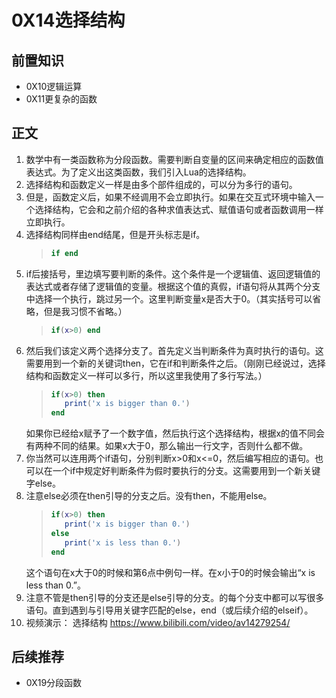 # 0X14选择结构

## 前置知识

* 0X10逻辑运算
* 0X11更复杂的函数

## 正文

1. 数学中有一类函数称为分段函数。需要判断自变量的区间来确定相应的函数值表达式。为了定义出这类函数，我们引入Lua的选择结构。
1. 选择结构和函数定义一样是由多个部件组成的，可以分为多行的语句。
1. 但是，函数定义后，如果不经调用不会立即执行。如果在交互式环境中输入一个选择结构，它会和之前介绍的各种求值表达式、赋值语句或者函数调用一样立即执行。
1. 选择结构同样由end结尾，但是开头标志是if。
    >```lua
    >if end
    >```
1. if后接括号，里边填写要判断的条件。这个条件是一个逻辑值、返回逻辑值的表达式或者存储了逻辑值的变量。根据这个值的真假，if语句将从其两个分支中选择一个执行，跳过另一个。这里判断变量x是否大于0。（其实括号可以省略，但是我习惯不省略。）
    >```lua
    >if(x>0) end
    >```
1. 然后我们该定义两个选择分支了。首先定义当判断条件为真时执行的语句。这需要用到一个新的关键词then，它在if和判断条件之后。（刚刚已经说过，选择结构和函数定义一样可以多行，所以这里我使用了多行写法。）
    >```lua
    >if(x>0) then 
    >    print('x is bigger than 0.')
    >end
    >```
    如果你已经给x赋予了一个数字值，然后执行这个选择结构，根据x的值不同会有两种不同的结果。如果x大于0，那么输出一行文字，否则什么都不做。
1. 你当然可以连用两个if语句，分别判断x>0和x<=0，然后编写相应的语句。也可以在一个if中规定好判断条件为假时要执行的分支。这需要用到一个新关键字else。
1. 注意else必须在then引导的分支之后。没有then，不能用else。
    >```lua
    >if(x>0) then
    >    print('x is bigger than 0.')
    >else 
    >    print('x is less than 0.')
    >end
    >```
    这个语句在x大于0的时候和第6点中例句一样。在x小于0的时候会输出“x is less than 0.”。
1. 注意不管是then引导的分支还是else引导的分支。的每个分支中都可以写很多语句。直到遇到与引导用关键字匹配的else，end（或后续介绍的elseif）。
1. 视频演示： 选择结构 <https://www.bilibili.com/video/av14279254/>

## 后续推荐

* 0X19分段函数